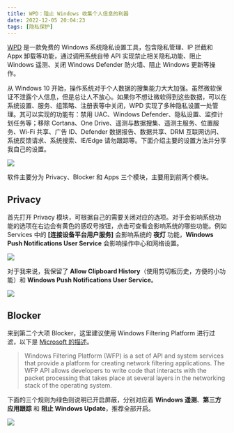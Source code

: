 ```yaml
---
title: WPD：阻止 Windows 收集个人信息的利器
date: 2022-12-05 20:04:23
tags: [隐私保护]
---
```


[WPD](https://wpd.app) 是一款免费的 Windows 系统隐私设置工具，包含隐私管理、IP 拦截和 Appx 卸载等功能，通过调用系统自带 API 实现禁止相关隐私功能、阻止 Windows 遥测、关闭 Windows Defender 防火墙、阻止 Windows 更新等操作。

从 Windows 10 开始，操作系统对于个人数据的搜集能力大大加强。虽然微软保证不泄露个人信息，但是总让人不放心。如果你不想让微软得到这些数据，可以在系统设置、服务、组策略、注册表等中关闭，WPD 实现了多种隐私设置一处管理。其可以实现的功能有：禁用 UAC、Windows Defender、隐私设置、监控计划任务等；移除 Cortana、One Drive、遥测与数据搜集、遥测主服务、位置服务、Wi-Fi 共享、广告 ID、Defender 数据报告、数据共享、DRM 互联网访问、系统反馈请求、系统搜索、IE/Edge 请勿跟踪等。下面介绍主要的设置方法并分享我自己的设置。

![](1670228218069.png)

软件主要分为 Privacy、Blocker 和 Apps 三个模块，主要用到前两个模块。

## Privacy

首先打开 Privacy 模块，可根据自己的需要关闭对应的选项。对于会影响系统功能的选项在右边会有黄色的感叹号按钮，点击可查看会影响系统的哪些功能。例如 Services 中的 **[连接设备平台用户服务]** 会影响系统的 **夜灯** 功能，**Windows Push Notifications User Service** 会影响操作中心和网络设置。

![](1670228850059.png)

对于我来说，我保留了 **Allow Clipboard History**（使用剪切板历史，方便的小功能）和 **Windows Push Notifications User Service**。

![](1670229057887.png)

## Blocker

来到第二个大项 Blocker，这里建议使用 Windows Filtering Platform 进行过滤，以下是 [Microsoft 的描述](https://learn.microsoft.com/en-us/windows/win32/fwp/windows-filtering-platform-start-page)。

> Windows Filtering Platform (WFP) is a set of API and system services that provide a platform for creating network filtering applications. The WFP API allows developers to write code that interacts with the packet processing that takes place at several layers in the networking stack of the operating system.

下面的三个规则为绿色则说明已开启屏蔽，分别对应着 **Windows 遥测**、**第三方应用跟踪** 和 **阻止 Windows Update**，推荐全部开启。

![](1670229454968.png)
